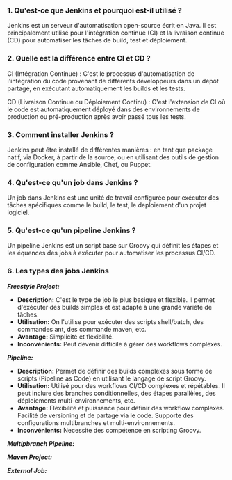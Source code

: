 ### 1. Qu'est-ce que Jenkins et pourquoi est-il utilisé ?

Jenkins est un serveur d'automatisation open-source écrit en Java. Il est principalement utilisé pour l'intégration continue (CI) et la livraison continue (CD) pour automatiser les tâches de build, test et déploiement.

### 2. Quelle est la différence entre CI et CD ?

CI (Intégration Continue) : C'est le processus d'automatisation de l'intégration du code provenant de différents développeurs dans un dépôt partagé, en exécutant automatiquement les builds et les tests.

CD (Livraison Continue ou Déploiement Continu) : C'est l'extension de CI où le code est automatiquement déployé dans des environnements de production ou pré-production après avoir passé tous les tests.

### 3. Comment installer Jenkins ?

Jenkins peut être installé de différentes manières : en tant que package natif, via Docker, à partir de la source, ou en utilisant des outils de gestion de configuration comme Ansible, Chef, ou Puppet.

### 4. Qu'est-ce qu'un job dans Jenkins ?

Un job dans Jenkins est une unité de travail configurée pour exécuter des tâches spécifiques comme le build, le test, le deploiement d'un projet logiciel. 

### 5. Qu'est-ce qu'un pipeline Jenkins ?

Un pipeline Jenkins est un script basé sur Groovy qui définit les étapes et les équences des jobs à exécuter pour automatiser les processus CI/CD.

### 6. Les types des jobs Jenkins 

***Freestyle Project:*** 

- **Description:** C'est le type de job le plus basique et flexible. Il permet d'exécuter des builds simples et est adapté à une grande variété de tâches.
- **Utilisation:** On l'utilise pour exécuter des scripts shell/batch, des commandes ant, des commande maven, etc.
- **Avantage:** Simplicité et flexibilité.
- **Inconvénients:** Peut devenir difficile à gérer des workflows complexes.

  
***Pipeline:***

- **Description:** Permet de définir des builds complexes sous forme de scripts (Pipeline as Code) en utilisant le langage de script Groovy.
- **Utilisation:** Utilisé pour des workflows CI/CD complexes et répétables. Il peut inclure des branches conditionnelles, des étapes parallèles, des déploiements multi-environnements, etc.
- **Avantage:** Flexibilité et puissance pour définir des workflow complexes. Facilité de versioning et de partage via le code. Supporte des configurations multibranches et multi-environnements. 
- **Inconvénients:** Necessite des compétence en scripting Groovy.

***Multipbranch Pipeline:***

***Maven Project:***

***External Job:***


